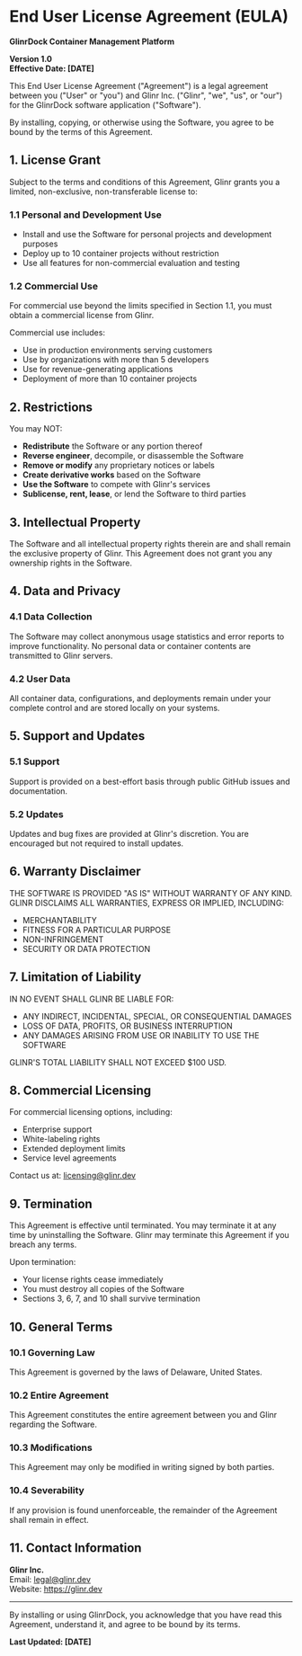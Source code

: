 # End User License Agreement (EULA)

**GlinrDock Container Management Platform**

**Version 1.0**  
**Effective Date: [DATE]**

This End User License Agreement ("Agreement") is a legal agreement between you ("User" or "you") and Glinr Inc. ("Glinr", "we", "us", or "our") for the GlinrDock software application ("Software").

By installing, copying, or otherwise using the Software, you agree to be bound by the terms of this Agreement.

## 1. License Grant

Subject to the terms and conditions of this Agreement, Glinr grants you a limited, non-exclusive, non-transferable license to:

### 1.1 Personal and Development Use
- Install and use the Software for personal projects and development purposes
- Deploy up to 10 container projects without restriction
- Use all features for non-commercial evaluation and testing

### 1.2 Commercial Use
For commercial use beyond the limits specified in Section 1.1, you must obtain a commercial license from Glinr.

Commercial use includes:
- Use in production environments serving customers
- Use by organizations with more than 5 developers
- Use for revenue-generating applications
- Deployment of more than 10 container projects

## 2. Restrictions

You may NOT:

- **Redistribute** the Software or any portion thereof
- **Reverse engineer**, decompile, or disassemble the Software
- **Remove or modify** any proprietary notices or labels
- **Create derivative works** based on the Software
- **Use the Software** to compete with Glinr's services
- **Sublicense, rent, lease**, or lend the Software to third parties

## 3. Intellectual Property

The Software and all intellectual property rights therein are and shall remain the exclusive property of Glinr. This Agreement does not grant you any ownership rights in the Software.

## 4. Data and Privacy

### 4.1 Data Collection
The Software may collect anonymous usage statistics and error reports to improve functionality. No personal data or container contents are transmitted to Glinr servers.

### 4.2 User Data
All container data, configurations, and deployments remain under your complete control and are stored locally on your systems.

## 5. Support and Updates

### 5.1 Support
Support is provided on a best-effort basis through public GitHub issues and documentation.

### 5.2 Updates
Updates and bug fixes are provided at Glinr's discretion. You are encouraged but not required to install updates.

## 6. Warranty Disclaimer

THE SOFTWARE IS PROVIDED "AS IS" WITHOUT WARRANTY OF ANY KIND. GLINR DISCLAIMS ALL WARRANTIES, EXPRESS OR IMPLIED, INCLUDING:

- MERCHANTABILITY
- FITNESS FOR A PARTICULAR PURPOSE
- NON-INFRINGEMENT
- SECURITY OR DATA PROTECTION

## 7. Limitation of Liability

IN NO EVENT SHALL GLINR BE LIABLE FOR:

- ANY INDIRECT, INCIDENTAL, SPECIAL, OR CONSEQUENTIAL DAMAGES
- LOSS OF DATA, PROFITS, OR BUSINESS INTERRUPTION
- ANY DAMAGES ARISING FROM USE OR INABILITY TO USE THE SOFTWARE

GLINR'S TOTAL LIABILITY SHALL NOT EXCEED $100 USD.

## 8. Commercial Licensing

For commercial licensing options, including:
- Enterprise support
- White-labeling rights  
- Extended deployment limits
- Service level agreements

Contact us at: licensing@glinr.dev

## 9. Termination

This Agreement is effective until terminated. You may terminate it at any time by uninstalling the Software. Glinr may terminate this Agreement if you breach any terms.

Upon termination:
- Your license rights cease immediately
- You must destroy all copies of the Software
- Sections 3, 6, 7, and 10 shall survive termination

## 10. General Terms

### 10.1 Governing Law
This Agreement is governed by the laws of Delaware, United States.

### 10.2 Entire Agreement
This Agreement constitutes the entire agreement between you and Glinr regarding the Software.

### 10.3 Modifications
This Agreement may only be modified in writing signed by both parties.

### 10.4 Severability
If any provision is found unenforceable, the remainder of the Agreement shall remain in effect.

## 11. Contact Information

**Glinr Inc.**  
Email: legal@glinr.dev  
Website: https://glinr.dev

---

By installing or using GlinrDock, you acknowledge that you have read this Agreement, understand it, and agree to be bound by its terms.

**Last Updated: [DATE]**